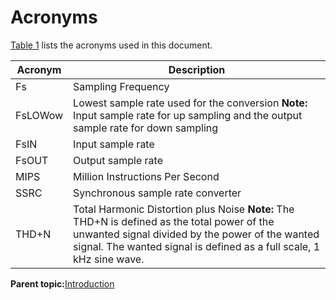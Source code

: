 # Acronyms

[Table 1](#table_0b118df5-d906-4661-8afb-ef1bdc973f5b) lists the acronyms used in this document.

|Acronym|Description|
|-------|-----------|
|Fs|Sampling Frequency|
|FsLOWow|Lowest sample rate used for the conversion **Note:** Input sample rate for up sampling and the output sample rate for down sampling|
|FsIN|Input sample rate|
|FsOUT|Output sample rate|
|MIPS|Million Instructions Per Second|
|SSRC|Synchronous sample rate converter|
|THD+N|Total Harmonic Distortion plus Noise **Note:** The THD+N is defined as the total power of the unwanted signal divided by the power of the wanted signal. The wanted signal is defined as a full scale, 1 kHz sine wave.|

**Parent topic:**[Introduction](../topics/introduction.md)

